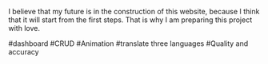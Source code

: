 I believe that my future is in the construction of this website, because I think that it will start from the first steps. That is why I am preparing this project with love.


#dashboard
#CRUD
#Animation
#translate three languages
#Quality and accuracy
